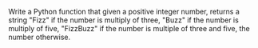 Write a Python function that given a positive integer number, returns a string "Fizz" if the number is multiply of three, "Buzz" if the number is multiply of five, "FizzBuzz" if the number is multiple of three and five, the number otherwise.